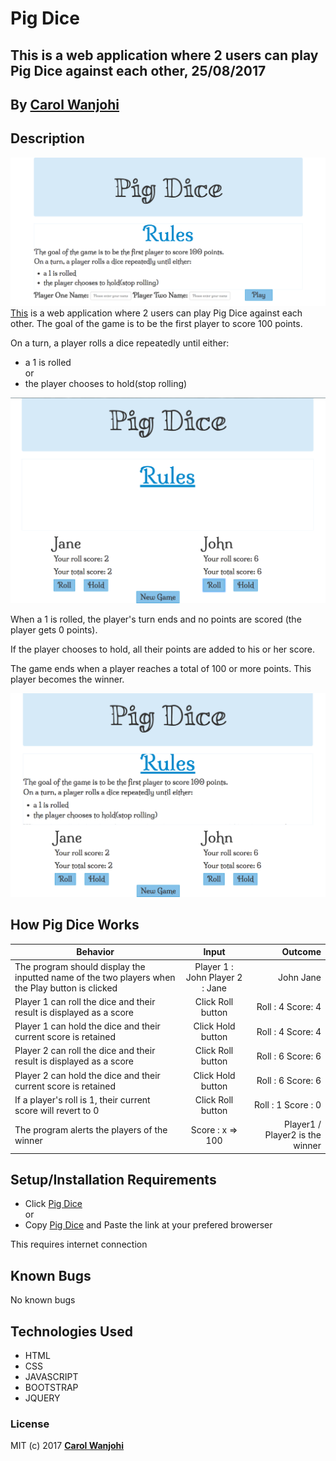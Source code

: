 # Pig Dice

## This is a web application where 2 users can play Pig Dice against each other, 25/08/2017 

## By **[Carol Wanjohi](https://github.com/carolwanjohi)**

## Description
![Pig Dice Intro](images/pig-dice-screenshot-1.png)
[This](https://carolwanjohi.github.io/pig-dice/) is a web application where 2 users can play Pig Dice against each other. The goal of the game is to be the first player to score 100 points.

On a turn, a player rolls a dice repeatedly until either:
* a 1 is rolled <br/>
  or <br/>
* the player chooses to hold(stop rolling)


![Pig Dice Console 1](images/pig-dice-screenshot-2.png)

When a 1 is rolled, the player's turn ends and no points are scored (the player gets 0 points).

If the player chooses to hold, all their points are added to his or her score.

The game ends when a player reaches a total of 100 or more points. This player becomes the winner.

![Pig Dice Console 2](images/pig-dice-screenshot-3.png)

## How Pig Dice Works
| Behavior        | Input           | Outcome  |
| ------------- |:-------------:| -----:|
| The program should display the inputted name of the two players when the Play button is clicked | Player 1 : John Player 2 : Jane| John Jane |
| Player 1 can roll the dice and their result is displayed as a score | Click Roll button | Roll : 4 Score: 4 |
| Player 1 can hold the dice and their current score is retained | Click Hold button | Roll : 4 Score: 4 |
| Player 2 can roll the dice and their result is displayed as a score | Click Roll button | Roll : 6 Score: 6 |
| Player 2 can hold the dice and their current score is retained | Click Hold button | Roll : 6 Score: 6 |
| If a player's roll is 1, their current score will revert to 0 | Click Roll button | Roll : 1 Score : 0 |
| The program alerts the players of the winner | Score : x => 100 | Player1 / Player2 is the winner |

## Setup/Installation Requirements

* Click [Pig Dice](https://carolwanjohi.github.io/pig-dice/) <br/>
  or <br/>
* Copy [Pig Dice](https://carolwanjohi.github.io/pig-dice/) and  Paste the link at your prefered browerser

This requires internet connection

## Known Bugs
No known bugs

## Technologies Used

- HTML
- CSS
- JAVASCRIPT
- BOOTSTRAP
- JQUERY

### License

MIT (c) 2017 **[Carol Wanjohi](https://github.com/carolwanjohi)**
